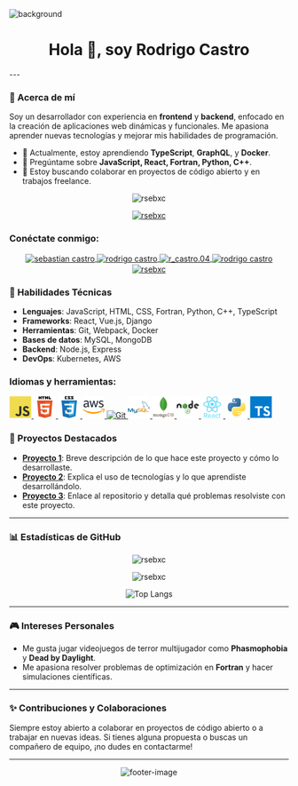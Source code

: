 <!-- Imagen de fondo para el título -->
<img src="https://concepto.de/wp-content/uploads/2014/08/programacion-2-e1551291144973.jpg" alt="background" style="width:100%; height:200px; object-fit:cover;">


<h1 align="center">Hola 👋, soy Rodrigo Castro</h1>
---

### 💬 Acerca de mí

Soy un desarrollador con experiencia en **frontend** y **backend**, enfocado en la creación de aplicaciones web dinámicas y funcionales. Me apasiona aprender nuevas tecnologías y mejorar mis habilidades de programación.

- 🌱 Actualmente, estoy aprendiendo **TypeScript**, **GraphQL**, y **Docker**.
- 💬 Pregúntame sobre **JavaScript, React, Fortran, Python, C++**.
- 👯 Estoy buscando colaborar en proyectos de código abierto y en trabajos freelance.


<p align="center">
  <img src="https://komarev.com/ghpvc/?username=rsebxc&label=Profile%20views&color=0e75b6&style=flat" alt="rsebxc" />
</p>

<p align="center">
  <a href="https://github.com/ryo-ma/github-profile-trophy"><img src="https://github-profile-trophy.vercel.app/?username=rsebxc&theme=darkhub" alt="rsebxc" /></a>
</p>

<h3 align="left">Conéctate conmigo:</h3>
<p align="center">
  <a href="https://linkedin.com/in/sebastian castro" target="blank">
    <img align="center" src="https://raw.githubusercontent.com/rahuldkjain/github-profile-readme-generator/master/src/images/icons/Social/linked-in-alt.svg" alt="sebastian castro" height="30" width="40" />
  </a>
  <a href="https://fb.com/rodrigo castro" target="blank">
    <img align="center" src="https://raw.githubusercontent.com/rahuldkjain/github-profile-readme-generator/master/src/images/icons/Social/facebook.svg" alt="rodrigo castro" height="30" width="40" />
  </a>
  <a href="https://instagram.com/r_castro.04" target="blank">
    <img align="center" src="https://raw.githubusercontent.com/rahuldkjain/github-profile-readme-generator/master/src/images/icons/Social/instagram.svg" alt="r_castro.04" height="30" width="40" />
  </a>
  <a href="https://www.youtube.com/c/rodrigo castro" target="blank">
    <img align="center" src="https://raw.githubusercontent.com/rahuldkjain/github-profile-readme-generator/master/src/images/icons/Social/youtube.svg" alt="rodrigo castro" height="30" width="40" />
  </a>
  <a href="https://discord.gg/rsebxc" target="blank">
    <img align="center" src="https://raw.githubusercontent.com/rahuldkjain/github-profile-readme-generator/master/src/images/icons/Social/discord.svg" alt="rsebxc" height="30" width="40" />
  </a>
</p>

<h3 align="left">🚀 Habilidades Técnicas</h3>

- **Lenguajes**: JavaScript, HTML, CSS, Fortran, Python, C++, TypeScript
- **Frameworks**: React, Vue.js, Django
- **Herramientas**: Git, Webpack, Docker
- **Bases de datos**: MySQL, MongoDB
- **Backend**: Node.js, Express
- **DevOps**: Kubernetes, AWS

<h3 align="left">Idiomas y herramientas:</h3>
<p align="left">
    <a href="https://developer.mozilla.org/es-ES/docs/Web/JavaScript" target="_blank" rel="noreferrer"> 
        <img src="https://raw.githubusercontent.com/devicons/devicon/master/icons/javascript/javascript-original.svg" alt="JavaScript" width="40" height="40"/> 
    </a>
    <a href="https://www.w3.org/html/" target="_blank" rel="noreferrer"> 
        <img src="https://raw.githubusercontent.com/devicons/devicon/master/icons/html5/html5-original-wordmark.svg" alt="HTML5" width="40" height="40"/> 
    </a>
    <a href="https://www.w3schools.com/css/" target="_blank" rel="noreferrer">
        <img src="https://raw.githubusercontent.com/devicons/devicon/master/icons/css3/css3-original-wordmark.svg" alt="CSS3" width="40" height="40"/>
    </a>
    <a href="https://aws.amazon.com" target="_blank" rel="noreferrer"> 
        <img src="https://raw.githubusercontent.com/devicons/devicon/master/icons/amazonwebservices/amazonwebservices-original-wordmark.svg" alt="AWS" width="40" height="40"/> 
    </a>
    <a href="https://git-scm.com/" target="_blank" rel="noreferrer"> 
        <img src="https://www.vectorlogo.zone/logos/git-scm/git-scm-icon.svg" alt="Git" width="40" height="40"/> 
    </a>
    <a href="https://www.mysql.com/" target="_blank" rel="noreferrer"> 
        <img src="https://raw.githubusercontent.com/devicons/devicon/master/icons/mysql/mysql-original-wordmark.svg" alt="MySQL" width="40" height="40"/> 
    </a>
    <a href="https://www.mongodb.com/" target="_blank" rel="noreferrer"> 
        <img src="https://raw.githubusercontent.com/devicons/devicon/master/icons/mongodb/mongodb-original-wordmark.svg" alt="MongoDB" width="40" height="40"/> 
    </a>
    <a href="https://nodejs.org" target="_blank" rel="noreferrer"> 
        <img src="https://raw.githubusercontent.com/devicons/devicon/master/icons/nodejs/nodejs-original-wordmark.svg" alt="Node.js" width="40" height="40"/> 
    </a>
    <a href="https://reactjs.org/" target="_blank" rel="noreferrer"> 
        <img src="https://raw.githubusercontent.com/devicons/devicon/master/icons/react/react-original-wordmark.svg" alt="React" width="40" height="40"/> 
    </a>
    <a href="https://www.python.org" target="_blank" rel="noreferrer"> 
        <img src="https://raw.githubusercontent.com/devicons/devicon/master/icons/python/python-original.svg" alt="Python" width="40" height="40"/> 
    </a>
    <a href="https://www.typescriptlang.org/" target="_blank" rel="noreferrer"> 
        <img src="https://raw.githubusercontent.com/devicons/devicon/master/icons/typescript/typescript-original.svg" alt="TypeScript" width="40" height="40"/> 
    </a>
</p>



### 🚀 Proyectos Destacados

- **[Proyecto 1](#)**: Breve descripción de lo que hace este proyecto y cómo lo desarrollaste.
- **[Proyecto 2](#)**: Explica el uso de tecnologías y lo que aprendiste desarrollándolo.
- **[Proyecto 3](#)**: Enlace al repositorio y detalla qué problemas resolviste con este proyecto.

<!-- Aquí podrías agregar enlaces a demos o capturas de pantalla -->

---

### 📊 Estadísticas de GitHub

<p align="center">
  <img src="https://github-readme-stats.vercel.app/api?username=rsebxc&show_icons=true&locale=es&theme=radical" alt="rsebxc" />
</p>

<p align="center">
  <img src="https://github-readme-streak-stats.herokuapp.com/?user=rsebxc&theme=radical" alt="rsebxc" />
</p>

<p align="center">
  <img src="https://github-readme-stats.vercel.app/api/top-langs?username=rsebxc&show_icons=true&locale=es&layout=compact&theme=radical" alt="Top Langs" />
</p>

---

### 🎮 Intereses Personales

- Me gusta jugar videojuegos de terror multijugador como **Phasmophobia** y **Dead by Daylight**.
- Me apasiona resolver problemas de optimización en **Fortran** y hacer simulaciones científicas.

<!-- Puedes incluir otros hobbies o intereses personales que te hagan más accesible o interesante para la comunidad -->

---

### ✨ Contribuciones y Colaboraciones

Siempre estoy abierto a colaborar en proyectos de código abierto o a trabajar en nuevas ideas. Si tienes alguna propuesta o buscas un compañero de equipo, ¡no dudes en contactarme!

---

<!-- Imagen de pie de página -->
<p align="center">
  <img src="https://neoattack.com/wp-content/uploads/2021/05/lenguajes-programacion-1024x576.jpg.webp" alt="footer-image" style="width:100%; height:150px; object-fit:cover;">
</p>

